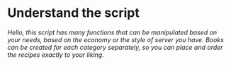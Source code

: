 # Understand the script

_Hello, this script has many functions that can be manipulated based on your needs, based on the economy or the style of server you have. Books can be created for each category separately, so you can place and order the recipes exactly to your liking._
